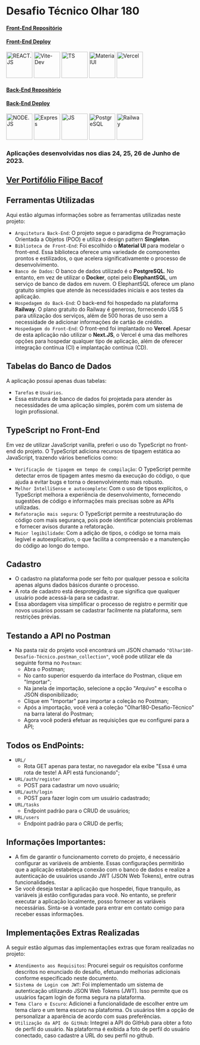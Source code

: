 # Desafio Técnico Olhar 180

#### [Front-End Repositório](https://github.com/Filipe-Bacof/olhar180-fontend-desafio)
#### [Front-End Deploy](https://olhar180-fontend-desafio.vercel.app)
<div style="justify-content: space-around;">
  <img alt="REACT.JS" height="70" width="70" src="https://upload.wikimedia.org/wikipedia/commons/thumb/a/a7/React-icon.svg/1200px-React-icon.svg.png" />
  <img alt="Vite-Dev" height="70" width="70" src="https://pt.vitejs.dev/logo.svg" />
  <img alt="TS" height="70" width="70" src="https://upload.wikimedia.org/wikipedia/commons/thumb/4/4c/Typescript_logo_2020.svg/2048px-Typescript_logo_2020.svg.png" />
  <img alt="MaterialUI" height="70" width="70" src="https://mui.com/static/logo.png" />
  <img alt="Vercel" height="70" width="70" src="https://assets.vercel.com/image/upload/front/favicon/vercel/180x180.png" />
</div>

#### [Back-End Repositório](https://github.com/Filipe-Bacof/olhar180-backend-desafio)
#### [Back-End Deploy](https://olhar180-backend-desafio-production.up.railway.app)
<div style="justify-content: space-around;">
  <img alt="NODE.JS" height="70" width="70" src="https://cdn.jsdelivr.net/gh/devicons/devicon/icons/nodejs/nodejs-original.svg" />
  <img alt="Express" height="70" width="70" src="https://www.svgrepo.com/show/330398/express.svg" />
  <img alt="JS" height="70" width="70" src="https://cdn.jsdelivr.net/gh/devicons/devicon/icons/javascript/javascript-original.svg" />
  <img alt="PostgreSQL" height="70" width="70" src="https://upload.wikimedia.org/wikipedia/commons/thumb/2/29/Postgresql_elephant.svg/1200px-Postgresql_elephant.svg.png" />
  <img alt="Railway" height="70" width="70" src="https://railway.app/brand/logo-light.png" />
</div>

### Aplicações desenvolvidas nos dias 24, 25, 26 de Junho de 2023.
## [Ver Portifólio Filipe Bacof](https://portifolio-filipe-bacof.vercel.app/)

## Ferramentas Utilizadas
Aqui estão algumas informações sobre as ferramentas utilizadas neste projeto:
- `Arquitetura Back-End`: O projeto segue o paradigma de Programação Orientada a Objetos (POO) e utiliza o design pattern **Singleton**.
- `Biblioteca de Front-End`: Foi escolhido o **Material UI** para modelar o front-end. Essa biblioteca oferece uma variedade de componentes prontos e estilizados, o que acelera significativamente o processo de desenvolvimento.
- `Banco de Dados`: O banco de dados utilizado é o **PostgreSQL**. No entanto, em vez de utilizar o **Docker**, optei pelo **ElephantSQL**, um serviço de banco de dados em nuvem. O ElephantSQL oferece um plano gratuito simples que atende às necessidades iniciais e aos testes da aplicação.
- `Hospedagem do Back-End`: O back-end foi hospedado na plataforma **Railway**. O plano gratuito do Railway é generoso, fornecendo US$ 5 para utilização dos serviços, além de 500 horas de uso sem a necessidade de adicionar informações de cartão de crédito.
- `Hospedagem do Front-End`: O front-end foi implantado no **Vercel**. Apesar de esta aplicação não utilizar o **Next.JS**, o Vercel é uma das melhores opções para hospedar qualquer tipo de aplicação, além de oferecer integração contínua (CI) e implantação contínua (CD).

## Tabelas do Banco de Dados
A aplicação possui apenas duas tabelas:
- `Tarefas` e `Usuários`.
- Essa estrutura de banco de dados foi projetada para atender às necessidades de uma aplicação simples, porém com um sistema de login profissional.

## TypeScript no Front-End
Em vez de utilizar JavaScript vanilla, preferi o uso do TypeScript no front-end do projeto. O TypeScript adiciona recursos de tipagem estática ao JavaScript, trazendo vários benefícios como:
- `Verificação de tipagem em tempo de compilação`: O TypeScript permite detectar erros de tipagem antes mesmo da execução do código, o que ajuda a evitar bugs e torna o desenvolvimento mais robusto.
- `Melhor IntelliSense e autocomplete`: Com o uso de tipos explícitos, o TypeScript melhora a experiência de desenvolvimento, fornecendo sugestões de código e informações mais precisas sobre as APIs utilizadas.
- `Refatoração mais segura`: O TypeScript permite a reestruturação do código com mais segurança, pois pode identificar potenciais problemas e fornecer avisos durante a refatoração.
- `Maior legibilidade`: Com a adição de tipos, o código se torna mais legível e autoexplicativo, o que facilita a compreensão e a manutenção do código ao longo do tempo.

## Cadastro
- O cadastro na plataforma pode ser feito por qualquer pessoa e solicita apenas alguns dados básicos durante o processo.
- A rota de cadastro está desprotegida, o que significa que qualquer usuário pode acessá-la para se cadastrar.
- Essa abordagem visa simplificar o processo de registro e permitir que novos usuários possam se cadastrar facilmente na plataforma, sem restrições prévias.

## Testando a API no Postman
- Na pasta raiz do projeto você encontrará um JSON chamado `"Olhar180-Desafio-Técnico.postman_collection"`, você pode utilizar ele da seguinte forma no `Postman`:
  - Abra o Postman;
  - No canto superior esquerdo da interface do Postman, clique em "Importar";
  - Na janela de importação, selecione a opção "Arquivo" e escolha o JSON disponibilizado;
  - Clique em "Importar" para importar a coleção no Postman;
  - Após a importação, você verá a coleção "Olhar180-Desafio-Técnico" na barra lateral do Postman;
  - Agora você poderá efetuar as requisições que eu configurei para a API;

## Todos os EndPoints:
- `URL/`
  - Rota GET apenas para testar, no navegador ela exibe "Essa é uma rota de teste! A API está funcionando";
- `URL/auth/register`
  - POST para cadastrar um novo usuário;
- `URL/auth/login`
  - POST para fazer login com um usuário cadastrado;
- `URL/tasks`
  - Endpoint padrão para o CRUD de usuários;
- `URL/users`
  - Endpoint padrão para o CRUD de perfís;

## Informações Importantes:
- A fim de garantir o funcionamento correto do projeto, é necessário configurar as variáveis de ambiente. Essas configurações permitirão que a aplicação estabeleça conexão com o banco de dados e realize a autenticação de usuários usando JWT (JSON Web Tokens), entre outras funcionalidades.
- Se você deseja testar a aplicação que hospedei, fique tranquilo, as variáveis já estão configuradas para você. No entanto, se preferir executar a aplicação localmente, posso fornecer as variáveis necessárias. Sinta-se à vontade para entrar em contato comigo para receber essas informações.

## Implementações Extras Realizadas
A seguir estão algumas das implementações extras que foram realizadas no projeto:
- `Atendimento aos Requisitos`: Procurei seguir os requisitos conforme descritos no enunciado do desafio, efetuando melhorias adicionais conforme especificado neste documento.
- `Sistema de Login com JWT`: Foi implementado um sistema de autenticação utilizando JSON Web Tokens (JWT). Isso permite que os usuários façam login de forma segura na plataforma.
- `Tema Claro e Escuro`: Adicionei a funcionalidade de escolher entre um tema claro e um tema escuro na plataforma. Os usuários têm a opção de personalizar a aparência de acordo com suas preferências.
- `Utilização da API do GitHub`: Integrei a API do GitHub para obter a foto de perfil do usuário. Na plataforma é exibida a foto de perfil do usuário conectado, caso cadastre a URL do seu perfil no github.